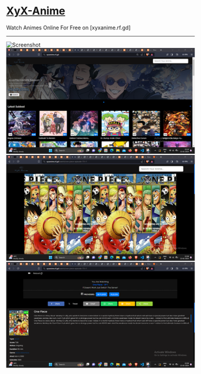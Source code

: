 # [XyX-Anime](https://xyxanime.rf.gd)


Watch Animes Online For Free on [xyxanime.rf.gd]
___

![Screenshot](https://github.com/codex0555/XyX-Anime/blob/main/preview1.png)
![Screenshot](https://github.com/codex0555/XyX-Anime/blob/main/preview2.png)
![Screenshot](https://github.com/codex0555/XyX-Anime/blob/main/preview3.png)
![Screenshot](https://github.com/codex0555/XyX-Anime/blob/main/preview4.png)

